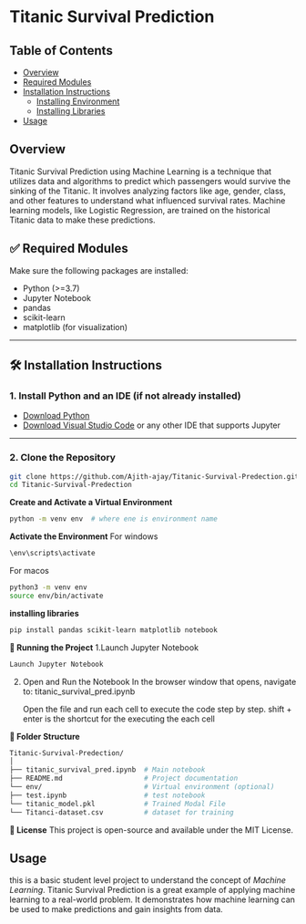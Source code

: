 # Titanic Survival Prediction

## Table of Contents
- [Overview](#overview)
- [Required Modules](#required-modules)
- [Installation Instructions](#installation-instruction)
  - [Installing Environment](#installing_environment)
  - [Installing Libraries](#installing_libraries)
- [Usage](#usage)
  

## Overview

Titanic Survival Prediction using Machine Learning is a technique that utilizes data and algorithms to predict which passengers would survive the sinking of the Titanic. It involves analyzing factors like age, gender, class, and other features to understand what influenced survival rates. Machine learning models, like Logistic Regression, are trained on the historical Titanic data to make these predictions. 

## ✅ Required Modules

Make sure the following packages are installed:

- Python (>=3.7)
- Jupyter Notebook
- pandas
- scikit-learn
- matplotlib (for visualization)

---

## 🛠️ Installation Instructions

### 1. Install Python and an IDE (if not already installed)

- [Download Python](https://www.python.org/downloads/)
- [Download Visual Studio Code](https://code.visualstudio.com/) or any other IDE that supports Jupyter

---

### 2. Clone the Repository

```bash
git clone https://github.com/Ajith-ajay/Titanic-Survival-Predection.git
cd Titanic-Survival-Predection
```

**Create and Activate a Virtual Environment**

```bash
python -m venv env  # where ene is environment name
```
**Activate the Environment**
For windows
```bash
\env\scripts\activate
```
For macos
```bash
python3 -m venv env
source env/bin/activate
```
**installing libraries**

```bash
pip install pandas scikit-learn matplotlib notebook
```

**🚀 Running the Project**
1.Launch Jupyter Notebook
```bash
Launch Jupyter Notebook
```

2. Open and Run the Notebook
    In the browser window that opens, navigate to:
    titanic_survival_pred.ipynb

    Open the file and run each cell to execute the code step by step. shift + enter is the shortcut for the executing the each cell

**📂 Folder Structure**
```bash
Titanic-Survival-Predection/
│
├── titanic_survival_pred.ipynb  # Main notebook
├── README.md                    # Project documentation
└── env/                         # Virtual environment (optional)
├── test.ipynb                   # test notebook
└── titanic_model.pkl            # Trained Modal File
└── Titanci-dataset.csv          # dataset for training
```

**📄 License**
This project is open-source and available under the MIT License.

## Usage

this is a basic student level project to understand the concept of *Machine Learning*. Titanic Survival Prediction is a great example of applying machine learning to a real-world problem. It demonstrates how machine learning can be used to make predictions and gain insights from data.

